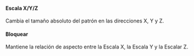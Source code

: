 
#### Escala X/Y/Z
Cambia el tamaño absoluto del patrón en las direcciones X, Y y Z.

#### Bloquear
Mantiene la relación de aspecto entre la Escala X, la Escala Y y la Escalar Z.